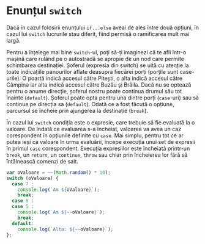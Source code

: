 # Enunțul `switch`

Dacă în cazul folosirii enunțului `if...else` aveai de ales între două opțiuni, în cazul lui `switch` lucrurile stau diferit, fiind permisă o ramificarea mult mai largă.

Pentru a înțelege mai bine `switch`-ul, poți să-ți imaginezi că te afli într-o mașină care rulând pe o autostradă se apropie de un nod care permite schimbarea destinației. Șoferul (expresia din switch) se uită cu atenție la toate indicațiile panourilor aflate deasupra fiecărei porți (porțile sunt case-urile). O poartă indică accesul către Pitești, o alta indică accesul către Câmpina iar alta indică accesul către Buzău și Brăila. Dacă nu se optează pentru o anume direcție, șoferul nostru poate continua drumul său tot înainte (`default`). Șoferul poate opta pentru una dintre porți (`case`-uri) sau să continue pe direcția sa (`default`). Odată ce a fost făcută o opțiune, parcursul se încheie prin ajungerea la destinație (`break`).

În cazul lui `switch` condiția este o expresie, care trebuie să fie evaluată la o valoare. De îndată ce evaluarea s-a încheiat, valoarea va avea un caz corespondent în opțiunile definite cu `case`. Mai simplu, pentru tot ce ar putea ieși ca valoare în urma evaluării, începe execuția unui set de expresii în primul `case` corespondent. Execuția expresiilor este încheiată printr-un `break`, un `return`, un `continue`, `throw` sau chiar prin încheierea lor fără să întâlnească comenzi de salt.

```javascript
var oValoare = ~~(Math.random() * 10);
switch (oValoare) {
  case 7 :
    console.log(`Am ${oValoare}`);
    break;
  case 8 :
  case 5 :
    console.log(`Am ${~~oValoare}`);
    break;
  default:
    console.log(`Alta: ${~~oValoare}`);
};
```
